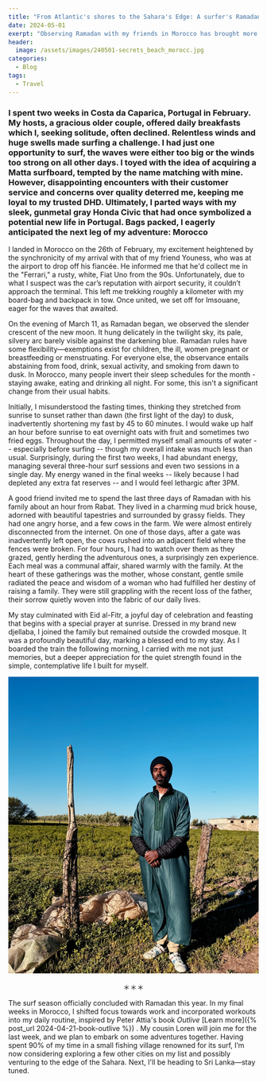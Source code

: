 ```yaml
---
title: "From Atlantic's shores to the Sahara's Edge: A surfer's Ramadan journey."
date: 2024-05-01
exerpt: "Observing Ramadan with my friends in Morocco has brought more resilience, courage, energy, and peace into my soul."
header:
  image: /assets/images/240501-secrets_beach_morocc.jpg
categories:
  - Blog
tags:
  - Travel
---
```


### I spent two weeks in Costa da Caparica, Portugal in February. My hosts, a gracious older couple, offered daily breakfasts which I, seeking solitude, often declined. Relentless winds and huge swells made surfing a challenge. I had just one opportunity to surf, the waves were either too big or the winds too strong on all other days. I toyed with the idea of acquiring a Matta surfboard, tempted by the name matching with mine. However, disappointing encounters with their customer service and concerns over quality deterred me, keeping me loyal to my trusted DHD. Ultimately, I parted ways with my sleek, gunmetal gray Honda Civic that had once symbolized a potential new life in Portugal. Bags packed, I eagerly anticipated the next leg of my adventure: Morocco

I landed in Morocco on the 26th of February, my excitement heightened by the synchronicity of my arrival with that of my friend Youness, who was at the airport to drop off his fiancée. He informed me that he'd collect me in the "Ferrari," a rusty, white, Fiat Uno from the 90s. Unfortunately, due to what I suspect was the car’s reputation with airport security, it couldn’t approach the terminal. This left me trekking roughly a kilometer with my board-bag and backpack in tow. Once united, we set off for Imsouane, eager for the waves that awaited.

On the evening of March 11, as Ramadan began, we observed the slender crescent of the new moon. It hung delicately in the twilight sky, its pale, silvery arc barely visible against the darkening blue. Ramadan rules have some flexibility—exemptions exist for children, the ill, women pregnant or breastfeeding or menstruating. For everyone else, the observance entails abstaining from food, drink, sexual activity, and smoking from dawn to dusk. In Morocco, many people invert their sleep schedules for the month - staying awake, eating and drinking all night. For some, this isn't a significant change from their usual habits.

Initially, I misunderstood the fasting times, thinking they stretched from sunrise to sunset rather than dawn (the first light of the day) to dusk, inadvertently shortening my fast by 45 to 60 minutes. I would wake up half an hour before sunrise to eat overnight oats with fruit and sometimes two fried eggs. Throughout the day, I permitted myself small amounts of water -- especially before surfing -- though my overall intake was much less than usual. Surprisingly, during the first two weeks, I had abundant energy, managing several three-hour surf sessions and even two sessions in a single day. My energy waned in the final weeks -- likely because I had depleted any extra fat reserves -- and I would feel lethargic after 3PM.

A good friend invited me to spend the last three days of Ramadan with his family about an hour from Rabat. They lived in a charming mud brick house, adorned with beautiful tapestries and surrounded by grassy fields. They had one angry horse, and a few cows in the farm. We were almost entirely disconnected from the internet. On one of those days, after a gate was inadvertently left open, the cows rushed into an adjacent field where the fences were broken. For four hours, I had to watch over them as they grazed, gently herding the adventurous ones, a surprisingly zen experience. Each meal was a communal affair, shared warmly with the family. At the heart of these gatherings was the mother, whose constant, gentle smile radiated the peace and wisdom of a woman who had fulfilled her destiny of raising a family. They were still grappling with the recent loss of the father, their sorrow quietly woven into the fabric of our daily lives.

My stay culminated with Eid al-Fitr, a joyful day of celebration and feasting that begins with a special prayer at sunrise. Dressed in my brand new djellaba, I joined the family but remained outside the crowded mosque. It was a profoundly beautiful day, marking a blessed end to my stay. As I boarded the train the following morning, I carried with me not just memories, but a deeper appreciation for the quiet strength found in the simple, contemplative life I built for myself.

![Me dressed in a green djellaba](/assets/images/240501-me-djellaba.webp)

<p style="text-align:center">＊＊＊</p>

The surf season officially concluded with Ramadan this year. In my final weeks in Morocco, I shifted focus towards work and incorporated workouts into my daily routine, inspired by Peter Attia's book *Outlive* [Learn more]({% post_url 2024-04-21-book-outlive %})
. My cousin Loren will join me for the last week, and we plan to embark on some adventures together. Having spent 90% of my time in a small fishing village renowned for its surf, I’m now considering exploring a few other cities on my list and possibly venturing to the edge of the Sahara. Next, I'll be heading to Sri Lanka—stay tuned.
